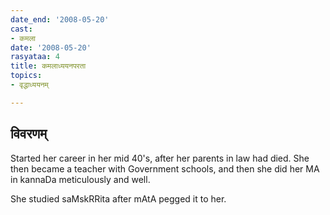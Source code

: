```yaml
---
date_end: '2008-05-20'
cast:
- कमला
date: '2008-05-20'
rasyataa: 4
title: कमलाध्ययनपरता
topics:
- वृद्धाध्ययनम्

---
```


## विवरणम्
Started her career in her mid 40's, after her parents in law had died. She then became a teacher with Government schools, and then she did her MA in kannaDa meticulously and well.

She studied saMskRRita after mAtA pegged it to her.

